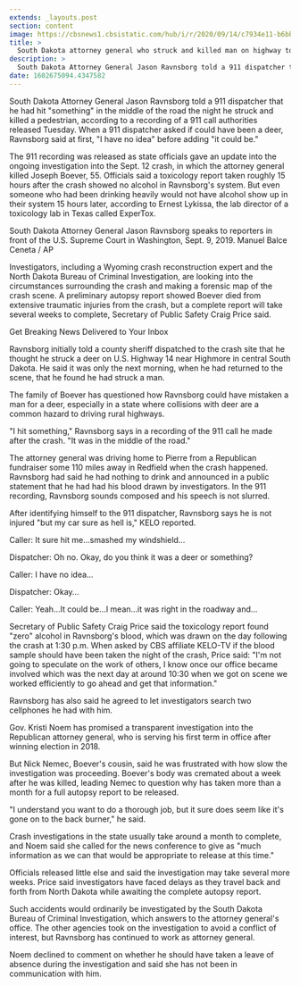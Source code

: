 ```yaml
--- 
extends: _layouts.post 
section: content 
image: https://cbsnews1.cbsistatic.com/hub/i/r/2020/09/14/c7934e11-b6bb-4ff9-8c1a-5fadd5145c10/thumbnail/1200x630/143db6e2958a334348a0b7c003df4b70/ravnsborg.jpg 
title: > 
  South Dakota attorney general who struck and killed man on highway told 911 he had "no idea" what he hit 
description: > 
  South Dakota Attorney General Jason Ravnsborg told a 911 dispatcher that he had hit "something" in the middle of the road the night he struck and killed a pedestrian, according to a recording of a 911 call authorities released Tuesday.When a 911 dispatcher asked if could have been a deer, Ravnsborg said at first, "I have no idea" before adding "it could be."South Dakota Attorney General Jason Ravnsborg speaks to reporters in front of the U.S. Supreme Court in Washington, Sept. 9, 2019.The attorney general was driving home to Pierre from a Republican fundraiser some 110 miles away in Redfield when the crash happened.The other agencies took on the investigation to avoid a conflict of interest, but Ravnsborg has continued to work as attorney general. 
date: 1602675094.4347582 
--- 
```

South Dakota Attorney General Jason Ravnsborg told a 911 dispatcher that he had hit "something" in the middle of the road the night he struck and killed a pedestrian, according to a recording of a 911 call authorities released Tuesday. When a 911 dispatcher asked if could have been a deer, Ravnsborg said at first, "I have no idea" before adding "it could be."

The 911 recording was released as state officials gave an update into the ongoing investigation into the Sept. 12 crash, in which the attorney general killed Joseph Boever, 55. Officials said a toxicology report taken roughly 15 hours after the crash showed no alcohol in Ravnsborg's system. But even someone who had been drinking heavily would not have alcohol show up in their system 15 hours later, according to Ernest Lykissa, the lab director of a toxicology lab in Texas called ExperTox.

South Dakota Attorney General Jason Ravnsborg speaks to reporters in front of the U.S. Supreme Court in Washington, Sept. 9, 2019. Manuel Balce Ceneta / AP

Investigators, including a Wyoming crash reconstruction expert and the North Dakota Bureau of Criminal Investigation, are looking into the circumstances surrounding the crash and making a forensic map of the crash scene. A preliminary autopsy report showed Boever died from extensive traumatic injuries from the crash, but a complete report will take several weeks to complete, Secretary of Public Safety Craig Price said.

Get Breaking News Delivered to Your Inbox

Ravnsborg initially told a county sheriff dispatched to the crash site that he thought he struck a deer on U.S. Highway 14 near Highmore in central South Dakota. He said it was only the next morning, when he had returned to the scene, that he found he had struck a man.

The family of Boever has questioned how Ravnsborg could have mistaken a man for a deer, especially in a state where collisions with deer are a common hazard to driving rural highways.

"I hit something," Ravnsborg says in a recording of the 911 call he made after the crash. "It was in the middle of the road."

The attorney general was driving home to Pierre from a Republican fundraiser some 110 miles away in Redfield when the crash happened. Ravnsborg had said he had nothing to drink and announced in a public statement that he had had his blood drawn by investigators. In the 911 recording, Ravnsborg sounds composed and his speech is not slurred.

After identifying himself to the 911 dispatcher, Ravnsborg says he is not injured "but my car sure as hell is," KELO reported.

Caller: It sure hit me…smashed my windshield…

Dispatcher: Oh no. Okay, do you think it was a deer or something?

Caller: I have no idea…

Dispatcher: Okay…

Caller: Yeah…It could be…I mean…it was right in the roadway and...

Secretary of Public Safety Craig Price said the toxicology report found "zero" alcohol in Ravnsborg's blood, which was drawn on the day following the crash at 1:30 p.m. When asked by CBS affiliate KELO-TV if the blood sample should have been taken the night of the crash, Price said: "I'm not going to speculate on the work of others, I know once our office became involved which was the next day at around 10:30 when we got on scene we worked efficiently to go ahead and get that information."

Ravnsborg has also said he agreed to let investigators search two cellphones he had with him.

Gov. Kristi Noem has promised a transparent investigation into the Republican attorney general, who is serving his first term in office after winning election in 2018.

But Nick Nemec, Boever's cousin, said he was frustrated with how slow the investigation was proceeding. Boever's body was cremated about a week after he was killed, leading Nemec to question why has taken more than a month for a full autopsy report to be released.

"I understand you want to do a thorough job, but it sure does seem like it's gone on to the back burner," he said.

Crash investigations in the state usually take around a month to complete, and Noem said she called for the news conference to give as "much information as we can that would be appropriate to release at this time."

Officials released little else and said the investigation may take several more weeks. Price said investigators have faced delays as they travel back and forth from North Dakota while awaiting the complete autopsy report.

Such accidents would ordinarily be investigated by the South Dakota Bureau of Criminal Investigation, which answers to the attorney general's office. The other agencies took on the investigation to avoid a conflict of interest, but Ravnsborg has continued to work as attorney general.

Noem declined to comment on whether he should have taken a leave of absence during the investigation and said she has not been in communication with him.